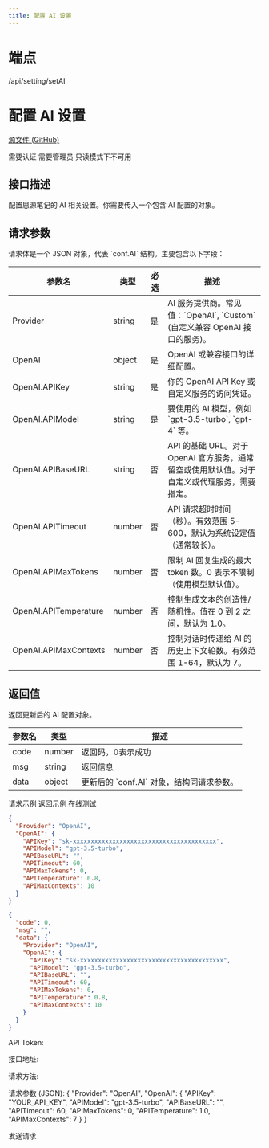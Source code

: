```yaml
---
title: 配置 AI 设置
---
```

# 端点

/api/setting/setAI

# 配置 AI 设置

[源文件 (GitHub)](https://github.com/siyuan-note/siyuan/blob/master/kernel/api/setting.go#L161 "查看源文件")

需要认证 需要管理员 只读模式下不可用

## 接口描述

配置思源笔记的 AI 相关设置。你需要传入一个包含 AI 配置的对象。

## 请求参数

请求体是一个 JSON 对象，代表 \`conf.AI\` 结构。主要包含以下字段：

| 参数名 | 类型 | 必选 | 描述 |
| --- | --- | --- | --- |
| Provider | string | 是 | AI 服务提供商。常见值：\`OpenAI\`, \`Custom\` (自定义兼容 OpenAI 接口的服务)。 |
| OpenAI | object | 是 | OpenAI 或兼容接口的详细配置。 |
| OpenAI.APIKey | string | 是 | 你的 OpenAI API Key 或自定义服务的访问凭证。 |
| OpenAI.APIModel | string | 是 | 要使用的 AI 模型，例如 \`gpt-3.5-turbo\`, \`gpt-4\` 等。 |
| OpenAI.APIBaseURL | string | 否 | API 的基础 URL。对于 OpenAI 官方服务，通常留空或使用默认值。对于自定义或代理服务，需要指定。 |
| OpenAI.APITimeout | number | 否 | API 请求超时时间（秒）。有效范围 5-600，默认为系统设定值（通常较长）。 |
| OpenAI.APIMaxTokens | number | 否 | 限制 AI 回复生成的最大 token 数。0 表示不限制（使用模型默认值）。 |
| OpenAI.APITemperature | number | 否 | 控制生成文本的创造性/随机性。值在 0 到 2 之间，默认为 1.0。 |
| OpenAI.APIMaxContexts | number | 否 | 控制对话时传递给 AI 的历史上下文轮数。有效范围 1-64，默认为 7。 |

## 返回值

返回更新后的 AI 配置对象。

| 参数名 | 类型 | 描述 |
| --- | --- | --- |
| code | number | 返回码，0表示成功 |
| msg | string | 返回信息 |
| data | object | 更新后的 \`conf.AI\` 对象，结构同请求参数。 |

请求示例 返回示例 在线测试

```json
{
  "Provider": "OpenAI",
  "OpenAI": {
    "APIKey": "sk-xxxxxxxxxxxxxxxxxxxxxxxxxxxxxxxxxxxxxxxx",
    "APIModel": "gpt-3.5-turbo",
    "APIBaseURL": "",
    "APITimeout": 60,
    "APIMaxTokens": 0,
    "APITemperature": 0.8,
    "APIMaxContexts": 10
  }
}
```

```json
{
  "code": 0,
  "msg": "",
  "data": {
    "Provider": "OpenAI",
    "OpenAI": {
      "APIKey": "sk-xxxxxxxxxxxxxxxxxxxxxxxxxxxxxxxxxxxxxxxx",
      "APIModel": "gpt-3.5-turbo",
      "APIBaseURL": "",
      "APITimeout": 60,
      "APIMaxTokens": 0,
      "APITemperature": 0.8,
      "APIMaxContexts": 10
    }
  }
}
```

API Token: 

接口地址: 

请求方法: 

请求参数 (JSON): { "Provider": "OpenAI", "OpenAI": { "APIKey": "YOUR\_API\_KEY", "APIModel": "gpt-3.5-turbo", "APIBaseURL": "", "APITimeout": 60, "APIMaxTokens": 0, "APITemperature": 1.0, "APIMaxContexts": 7 } }

发送请求


